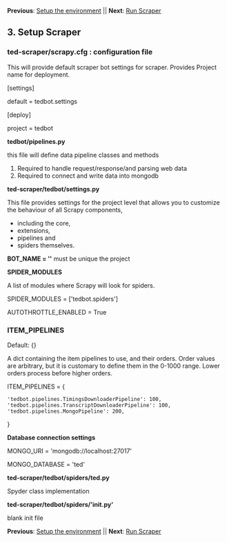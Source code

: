 **Previous**: [Setup the environment](02-Setup_Environment.md) || **Next**: [Run Scraper](04-Run_Scraper.md)

## 3. Setup Scraper

### ted-scraper/scrapy.cfg : configuration file

This will provide default scraper bot settings for scraper. 
Provides Project name for deployment.

[settings]

default = tedbot.settings

[deploy]

project = tedbot

**tedbot/pipelines.py**

this file will define data pipeline classes and methods
  1. Required to handle request/response/and parsing web data
  2. Required to connect and write data into mongodb 
  
**ted-scraper/tedbot/settings.py**

This file provides settings for the project level that allows you to customize the behaviour of all Scrapy components, 
  - including the core, 
  - extensions, 
  - pipelines and 
  - spiders themselves.
  
**BOT_NAME = '<name of bot>'** must be unique the project

**SPIDER_MODULES**

A list of modules where Scrapy will look for spiders.

SPIDER_MODULES = ['tedbot.spiders'] 

AUTOTHROTTLE_ENABLED = True

### ITEM_PIPELINES

Default: {}

A dict containing the item pipelines to use, and their orders. Order values are arbitrary, but it is customary to define them 
in the 0-1000 range. Lower orders process before higher orders.

ITEM_PIPELINES = {

    'tedbot.pipelines.TimingsDownloaderPipeline': 100,
    'tedbot.pipelines.TranscriptDownloaderPipeline': 100,
    'tedbot.pipelines.MongoPipeline': 200,
}

**Database connection settings**

MONGO_URI = 'mongodb://localhost:27017'

MONGO_DATABASE = 'ted'

**ted-scraper/tedbot/spiders/ted.py**

Spyder class implementation

**ted-scraper/tedbot/spiders/'__init__.py'**

blank init file

**Previous**: [Setup the environment](02-Setup_Environment.md) || **Next**: [Run Scraper](04-Run_Scraper.md)

